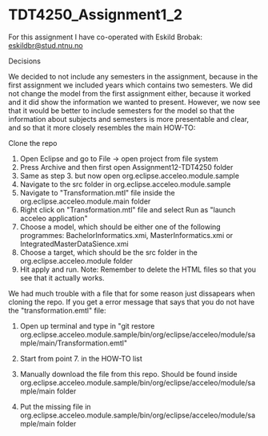 # TDT4250_Assignment1_2

For this assignment I have co-operated with Eskild Brobak: eskildbr@stud.ntnu.no

Decisions

We decided to not include any semesters in the assignment, because in the first assignment we included years which contains two semesters. We did not change the model from the first assignment either, because it worked and it did show the information we wanted to present. However, we now see that it would be better to include semesters for the model so that the information about subjects and semesters is more presentable and clear, and so that it more closely resembles the main 
HOW-TO:

Clone the repo
1. Open Eclipse and go to File -> open project from file system
2. Press Archive and then first open Assignment12-TDT4250 folder
3. Same as step 3. but now open org.eclipse.acceleo.module.sample
4. Navigate to the src folder in org.eclipse.acceleo.module.sample
5. Navigate to "Transformation.mtl" file inside the org.eclipse.acceleo.module.main folder
6. Right click on "Transformation.mtl" file and select Run as "launch acceleo application"
7. Choose a model, which should be either one of the following programmes: BachelorInformatics.xmi, MasterInformatics.xmi or IntegratedMasterDataSience.xmi
8. Choose a target, which should be the src folder in the org.eclipse.acceleo.module folder
9. Hit apply and run.
Note: Remember to delete the HTML files so that you see that it actually works.

We had much trouble with a file that for some reason just dissapears when cloning the repo. If you get a error message that says that you do not have the "transformation.emtl" file:

1. Open up terminal and type in "git restore org.eclipse.acceleo.module.sample/bin/org/eclipse/acceleo/module/sample/main/Transformation.emtl"

2. Start from point 7. in the HOW-TO list

3. Manually download the file from this repo. Should be found inside org.eclipse.acceleo.module.sample/bin/org/eclipse/acceleo/module/sample/main folder

4. Put the missing file in org.eclipse.acceleo.module.sample/bin/org/eclipse/acceleo/module/sample/main folder

